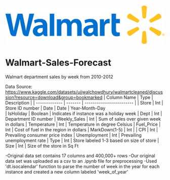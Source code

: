 ![My Image](Data%20Images/Walmart_logo%202.png?raw=true)

# Walmart-Sales-Forecast
Walmart department sales by week from 2010-2012

Data Source: https://www.kaggle.com/datasets/ujjwalchowdhury/walmartcleaned/discussion?resource=download&group=bookmarked
 | Column Name   | Type    | Description              |
  | ------------- | ------- | ------------------------ |
  | Store | Int     | Store ID number 
  | Date      | Date  | Year-Month-Day            
  | IsHoliday      | Boolean  | Indicates if instance was a holiday week
  | Dept     | Int | Department ID number
  | Weekly_Sales | Int  | Sum of sales over given week in dollars
  | Temperature        | Int  | Temperature in degree Celsius
  | Fuel_Price       | Int  | Cost of fuel in the region in dollars
  | MarkDown(1-5)      | Int  | 
  | CPI         | Int  | Prevailing consumer price index
  | Unemployment      | Int     | Prevailing unemployment rate
  | Type | Int  | Store labeled 1-3 based on size of store
  | Size | Int | Size of the store in Sq Ft
  
-Original data set contains 17 columns and 400,000+ rows 
-Our original data set was uploaded as a csv to an .ipynb file for preprocessing
-Used 'dt.isocalendar' function to parse the number of week in the year for each instance and created a new column labeled 'week_of_year'
